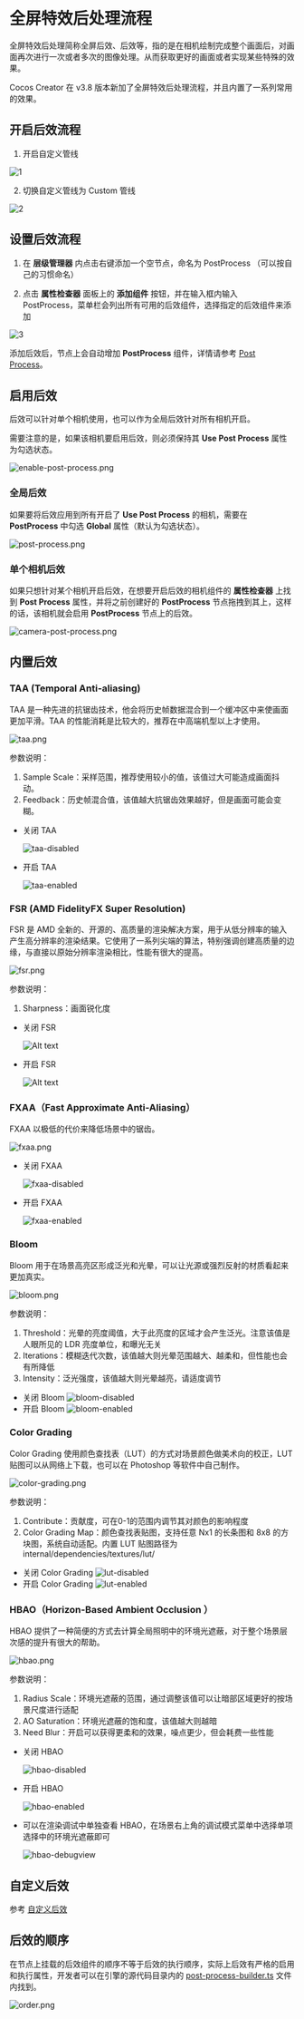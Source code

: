 # 全屏特效后处理流程

全屏特效后处理简称全屏后效、后效等，指的是在相机绘制完成整个画面后，对画面再次进行一次或者多次的图像处理。从而获取更好的画面或者实现某些特殊的效果。

Cocos Creator 在 v3.8 版本新加了全屏特效后处理流程，并且内置了一系列常用的效果。

## 开启后效流程

1. 开启自定义管线

  ![1](img/1.png)

2. 切换自定义管线为 Custom 管线

  ![2](img/2.png)

## 设置后效流程

1. 在 **层级管理器** 内点击右键添加一个空节点，命名为 PostProcess （可以按自己的习惯命名）

2. 点击 **属性检查器** 面板上的 **添加组件** 按钮，并在输入框内输入 PostProcess，菜单栏会列出所有可用的后效组件，选择指定的后效组件来添加

  ![3](img/3.png)

添加后效后，节点上会自动增加 **PostProcess** 组件，详情请参考 [Post Process](./post-process.md)。

## 启用后效

后效可以针对单个相机使用，也可以作为全局后效针对所有相机开启。

需要注意的是，如果该相机要启用后效，则必须保持其 **Use Post Process** 属性为勾选状态。

![enable-post-process.png](./img/enable-post-process.png)

### 全局后效

如果要将后效应用到所有开启了 **Use Post Process** 的相机，需要在 **PostProcess** 中勾选 **Global** 属性（默认为勾选状态）。

![post-process.png](./img/post-process.png)

### 单个相机后效

如果只想针对某个相机开启后效，在想要开启后效的相机组件的 **属性检查器** 上找到 **Post Process** 属性，并将之前创建好的 **PostProcess** 节点拖拽到其上，这样的话，该相机就会启用 **PostProcess** 节点上的后效。

![camera-post-process.png](./img/camera-post-process.png)

## 内置后效

### TAA (Temporal Anti-aliasing)

TAA 是一种先进的抗锯齿技术，他会将历史帧数据混合到一个缓冲区中来使画面更加平滑。TAA 的性能消耗是比较大的，推荐在中高端机型以上才使用。

![taa.png](./img/taa.png)

参数说明：

1. Sample Scale：采样范围，推荐使用较小的值，该值过大可能造成画面抖动。
2. Feedback：历史帧混合值，该值越大抗锯齿效果越好，但是画面可能会变糊。

- 关闭 TAA

  ![taa-disabled](img/taa-disabled.png)
- 开启 TAA

  ![taa-enabled](img/taa-enabled.png)

### FSR (AMD FidelityFX Super Resolution)

FSR 是 AMD 全新的、开源的、高质量的渲染解决方案，用于从低分辨率的输入产生高分辨率的渲染结果。它使用了一系列尖端的算法，特别强调创建高质量的边缘，与直接以原始分辨率渲染相比，性能有很大的提高。

![fsr.png](./img/fsr.png)

参数说明：

1. Sharpness：画面锐化度

- 关闭 FSR

  ![Alt text](img/fsr-disabled.png)

- 开启 FSR

  ![Alt text](img/fsr-enabled.png)

### FXAA（Fast Approximate Anti-Aliasing）

FXAA 以极低的代价来降低场景中的锯齿。

![fxaa.png](./img/fxaa.png)

- 关闭 FXAA

  ![fxaa-disabled](img/fxaa-disabled.png)

- 开启 FXAA

  ![fxaa-enabled](img/fxaa-enabled.png)

### Bloom

Bloom 用于在场景高亮区形成泛光和光晕，可以让光源或强烈反射的材质看起来更加真实。

![bloom.png](./img/bloom.png)

参数说明：

1. Threshold：光晕的亮度阈值，大于此亮度的区域才会产生泛光。注意该值是人眼所见的 LDR 亮度单位，和曝光无关
2. Iterations：模糊迭代次数，该值越大则光晕范围越大、越柔和，但性能也会有所降低
3. Intensity：泛光强度，该值越大则光晕越亮，请适度调节

- 关闭 Bloom
  ![bloom-disabled](img/bloom-disabled.png)
- 开启 Bloom
  ![bloom-enabled](img/bloom-enabled.png)

### Color Grading

Color Grading 使用颜色查找表（LUT）的方式对场景颜色做美术向的校正，LUT 贴图可以从网络上下载，也可以在 Photoshop 等软件中自己制作。

![color-grading.png](./img/color-grading.png)

参数说明：

1. Contribute：贡献度，可在0-1的范围内调节其对颜色的影响程度
2. Color Grading Map：颜色查找表贴图，支持任意 Nx1 的长条图和 8x8 的方块图，系统自动适配。内置 LUT 贴图路径为 internal/dependencies/textures/lut/

- 关闭 Color Grading
  ![lut-disabled](img/lut-disabled.png)
- 开启 Color Grading
  ![lut-enabled](img/lut-enabled.png)

### HBAO（Horizon-Based Ambient Occlusion ）

HBAO 提供了一种简便的方式去计算全局照明中的环境光遮蔽，对于整个场景层次感的提升有很大的帮助。

![hbao.png](./img/hbao.png)

参数说明：

1. Radius Scale：环境光遮蔽的范围，通过调整该值可以让暗部区域更好的按场景尺度进行适配
2. AO Saturation：环境光遮蔽的饱和度，该值越大则越暗
3. Need Blur：开启可以获得更柔和的效果，噪点更少，但会耗费一些性能

- 关闭 HBAO

  ![hbao-disabled](img/hbao-disabled.png)

- 开启 HBAO

  ![hbao-enabled](img/hbao-enabled.png)

- 可以在渲染调试中单独查看 HBAO，在场景右上角的调试模式菜单中选择单项选择中的环境光遮蔽即可

  ![hbao-debugview](img/hbao-debugview.png)

## 自定义后效

参考 [自定义后效](./custom.md)

## 后效的顺序

在节点上挂载的后效组件的顺序不等于后效的执行顺序，实际上后效有严格的启用和执行属性，开发者可以在引擎的源代码目录内的 [post-process-builder.ts](https://github.com/cocos/cocos-engine/blob/v3.8.0/cocos/rendering/post-process/post-process-builder.ts) 文件内找到。

![order.png](./img/order.png)
